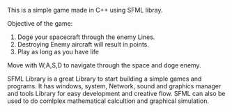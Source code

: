 This is a simple game made in C++ using SFML libray.

Objective of the game:
1. Doge your spacecraft through the enemy Lines.
2. Destroying Enemy aircraft will result in points.
3. Play as long as you have life

Move with W,A,S,D to navigate through the space and doge enemy.

SFML Library is a great Library to start building a simple games and programs.
It has windows, system, Network, sound and graphics manager and tools Library 
for easy development and creative flow.
SFML can also be used to do comlplex mathematical calcultion and graphical simulation.
